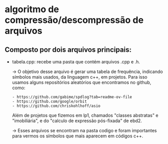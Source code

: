 # algoritmo de compressão/descompressão de arquivos
## Composto por dois arquivos principais:
- tabela.cpp: recebe uma pasta que contém arquivos .cpp e .h.
  
  -> O objetivo desse arquivo é gerar uma tabela de frequência, indicando símbolos mais usados, da linguagem c++, em projetos. Para isso usamos alguns
  repositórios aleatórios que encontramos no github, como:
  
      - https://github.com/gabime/spdlog?tab=readme-ov-file
      - https://github.com/google/orbit
      - https://github.com/chriskohlhoff/asio
    Além de projetos que fizemos em lp1, chamados "classes abstratas" e "imobiliária", e do "calculo de expressão pós-fixada" de ebd2.
  
    -> Esses arquivos se encontram na pasta codigo e foram importantes para vermos os símbolos que mais aparecem em códigos c++.
